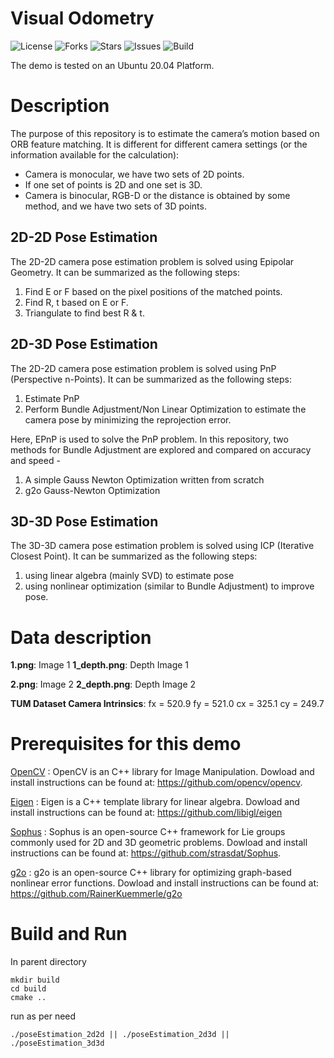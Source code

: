 # Visual Odometry 

![License](https://img.shields.io/github/license/adheeshc/visual-odometry-cpp)
![Forks](https://img.shields.io/github/forks/adheeshc/visual-odometry-cpp)
![Stars](https://img.shields.io/github/stars/adheeshc/visual-odometry-cpp)
![Issues](https://img.shields.io/github/issues/adheeshc/visual-odometry-cpp)
![Build](https://img.shields.io/badge/build-passing-brightgreen)

The demo is tested on an Ubuntu 20.04 Platform.

# Description

The purpose of this repository is to estimate the camera’s motion based on ORB feature matching. 
It is different for different camera settings (or the information available for the calculation):

* Camera is monocular, we have two sets of 2D points.
* If one set of points is 2D and one set is 3D.
* Camera is binocular, RGB-D or the distance is obtained by some method, and we have two sets of 3D points.

## 2D-2D Pose Estimation
The 2D-2D camera pose estimation problem is solved using Epipolar Geometry. It can be summarized as the following steps:

1. Find E or F based on the pixel positions of the matched points.
2. Find R, t based on E or F.
3. Triangulate to find best R & t.

## 2D-3D Pose Estimation
The 2D-2D camera pose estimation problem is solved using PnP (Perspective n-Points). It can be summarized as the following steps: 
1. Estimate PnP 
2. Perform Bundle Adjustment/Non Linear Optimization to estimate the camera pose by minimizing the reprojection error.

Here, EPnP is used to solve the PnP problem.
In this repository, two methods for Bundle Adjustment are explored and compared on accuracy and speed - 
1. A simple Gauss Newton Optimization written from scratch
2. g2o Gauss-Newton Optimization

## 3D-3D Pose Estimation
The 3D-3D camera pose estimation problem is solved using ICP (Iterative Closest Point). It can be summarized as the following steps: 

1. using linear algebra (mainly SVD) to estimate pose
2. using nonlinear optimization (similar to Bundle Adjustment) to improve pose.

# Data description
**1.png**: Image 1 
**1_depth.png**: Depth Image 1

**2.png**: Image 2 
**2_depth.png**: Depth Image 2

**TUM Dataset Camera Intrinsics**:
fx = 520.9 fy = 521.0 cx = 325.1 cy = 249.7

# Prerequisites for this demo
[OpenCV](https://github.com/opencv/opencv) : OpenCV is an C++ library for Image Manipulation.
Dowload and install instructions can be found at: https://github.com/opencv/opencv.

[Eigen](https://github.com/libigl/eigen) : Eigen is a C++ template library for linear algebra.
Dowload and install instructions can be found at: https://github.com/libigl/eigen

[Sophus](https://github.com/strasdat/Sophus) : Sophus is an open-source C++ framework for Lie groups commonly used for 2D and 3D geometric problems. 
Dowload and install instructions can be found at: https://github.com/strasdat/Sophus.

[g2o](https://github.com/RainerKuemmerle/g2o) : g2o is an open-source C++ library for optimizing graph-based nonlinear error functions.
Dowload and install instructions can be found at: https://github.com/RainerKuemmerle/g2o

# Build and Run

In parent directory 
```
mkdir build 
cd build  
cmake ..
```
run as per need 
```
./poseEstimation_2d2d || ./poseEstimation_2d3d || ./poseEstimation_3d3d
```